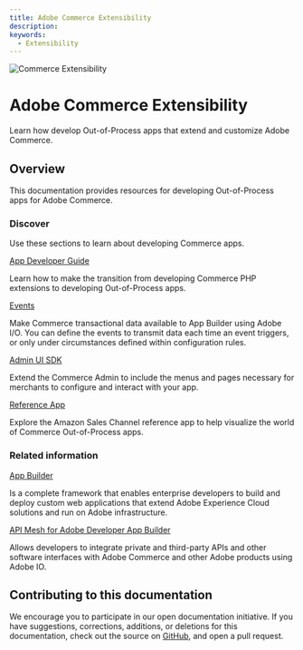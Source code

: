 ```yaml
---
title: Adobe Commerce Extensibility
description: 
keywords:
  - Extensibility
---
```


<Hero slots="image, heading, text"/>

![Commerce Extensibility](_images/home-bg.jpeg)

# Adobe Commerce Extensibility

Learn how develop Out-of-Process apps that extend and customize Adobe Commerce.

## Overview

This documentation provides resources for developing Out-of-Process apps for Adobe Commerce.

### Discover

Use these sections to learn about developing Commerce apps.

<DiscoverBlock slots="link, text"/>

[App Developer Guide](app-development/index.md)

Learn how to make the transition from developing Commerce PHP extensions to developing Out-of-Process apps.

<DiscoverBlock slots="link, text"/>

[Events](events/index.md)

Make Commerce transactional data available to App Builder using Adobe I/O. You can define the events to transmit data each time an event triggers, or only under circumstances defined within configuration rules.

<DiscoverBlock slots="link, text"/>

[Admin UI SDK](admin-ui-sdk/index.md)

Extend the Commerce Admin to include the menus and pages necessary for merchants to configure and interact with your app.

<DiscoverBlock slots="link, text"/>

[Reference App](amazon-sales-channel/index.md)

Explore the Amazon Sales Channel reference app to help visualize the world of Commerce Out-of-Process apps.

### Related information

<DiscoverBlock slots="link, text"/>

[App Builder](https://developer.adobe.com/app-builder/docs/overview/)

Is a complete framework that enables enterprise developers to build and deploy custom web applications that extend Adobe Experience Cloud solutions and run on Adobe infrastructure.

<DiscoverBlock slots="link, text"/>

[API Mesh for Adobe Developer App Builder](https://developer.adobe.com/graphql-mesh-gateway/)

Allows developers to integrate private and third-party APIs and other software interfaces with Adobe Commerce and other Adobe products using Adobe IO.

## Contributing to this documentation

We encourage you to participate in our open documentation initiative. If you have suggestions, corrections, additions, or deletions for this documentation, check out the source on [GitHub](https://github.com/AdobeDocs/commerce-extensibility), and open a pull request.
